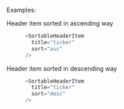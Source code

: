 Examples:
 
Header item sorted in ascending way
```js
      <SortableHeaderItem
        title="ticker"
        sort="asc"
      />
```

Header item sorted in descending way
```js
      <SortableHeaderItem
        title="ticker"
        sort="desc"
      />
```